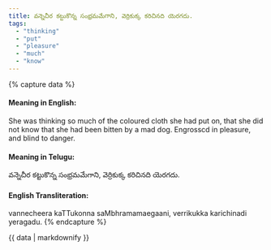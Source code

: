```yaml
---
title: వన్నెచీర కట్టుకొన్న సంభ్రమమేగాని, వెర్రికుక్క కరిచినది యెరగదు.
tags:
  - "thinking"
  - "put"
  - "pleasure"
  - "much"
  - "know"
---
```


{% capture data %}
#### Meaning in English:
She was thinking so much of the coloured cloth she had put on, that she did not know that she had been bitten by a mad dog.
Engrosscd in pleasure, and blind to danger.

#### Meaning in Telugu:
వన్నెచీర కట్టుకొన్న సంభ్రమమేగాని, వెర్రికుక్క కరిచినది యెరగదు.

#### English Transliteration:
vannecheera kaTTukonna saMbhramamaegaani, verrikukka karichinadi yeragadu.
{% endcapture %}

<div class="notice">{{ data | markdownify }}</div>

